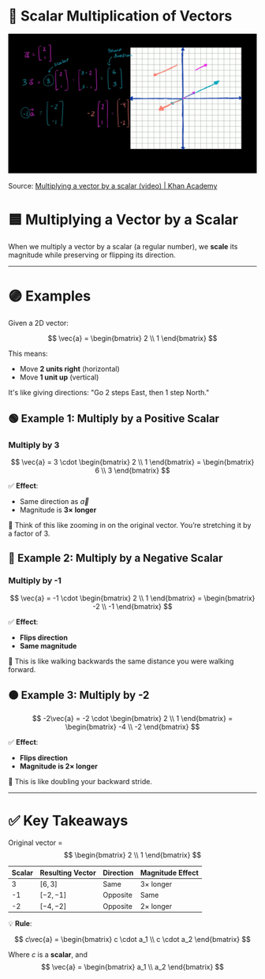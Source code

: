 # 📘 Scalar Multiplication of Vectors

![Source: [Multiplying a vector by a scalar (video) | Khan Academy](https://www.khanacademy.org/math/linear-algebra/vectors-and-spaces/vectors/v/multiplying-vector-by-scalar)](https://github.com/ariefzuhri/LinearAlgebra/blob/main/Resources/scalar_multiplication_of_vectors_0.jpeg)

Source: [Multiplying a vector by a scalar (video) | Khan Academy](https://www.khanacademy.org/math/linear-algebra/vectors-and-spaces/vectors/v/multiplying-vector-by-scalar)

# 🟦 Multiplying a Vector by a Scalar

When we multiply a vector by a scalar (a regular number), we **scale** its magnitude while preserving or flipping its direction.

---

# 🟣 Examples

Given a 2D vector:

$$
\vec{a} = \begin{bmatrix} 2 \\ 1 \end{bmatrix}
$$

This means:

- Move **2 units right** (horizontal)
- Move **1 unit up** (vertical)

It's like giving directions: "Go 2 steps East, then 1 step North."

## 🟢 Example 1: Multiply by a Positive Scalar

### Multiply by 3

$$
\vec{a} = 3 \cdot \begin{bmatrix} 2 \\ 1 \end{bmatrix} = \begin{bmatrix} 6 \\ 3 \end{bmatrix}
$$

✅ **Effect**:

- Same direction as $\vec{a}$
- Magnitude is **3× longer**

🧠 Think of this like zooming in on the original vector. You’re stretching it by a factor of 3.

## 🔵 Example 2: Multiply by a Negative Scalar

### Multiply by -1

$$
\vec{a} = -1 \cdot \begin{bmatrix} 2 \\ 1 \end{bmatrix} = \begin{bmatrix} -2 \\ -1 \end{bmatrix}
$$

✅ **Effect**:

- **Flips direction**
- **Same magnitude**

🧠 This is like walking backwards the same distance you were walking forward.

## 🟠 Example 3: Multiply by -2

$$
-2\vec{a} = -2 \cdot \begin{bmatrix} 2 \\ 1 \end{bmatrix} = \begin{bmatrix} -4 \\ -2 \end{bmatrix}
$$

✅ **Effect**:

- **Flips direction**
- **Magnitude is 2× longer**

🧠 This is like doubling your backward stride.

---

# ✅ Key Takeaways

Original vector =
$$
\begin{bmatrix} 2 \\ 1 \end{bmatrix}
$$

| Scalar | Resulting Vector | Direction | Magnitude Effect |
| --- | --- | --- | --- |
| 3 | $[6, 3]$ | Same | 3× longer |
| -1 | $[-2, -1]$ | Opposite | Same |
| -2 | $[-4, -2]$ | Opposite | 2× longer |

💡 **Rule**:

$$
c\vec{a} = \begin{bmatrix} c \cdot a_1 \\ c \cdot a_2 \end{bmatrix}
$$

Where $c$ is a **scalar**, and
$$
\vec{a} = \begin{bmatrix} a_1 \\ a_2 \end{bmatrix}
$$